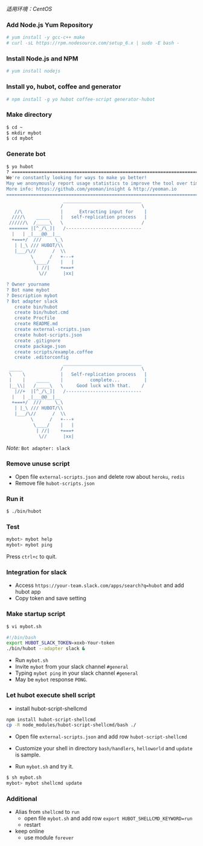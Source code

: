 _适用环境：CentOS_

### Add Node.js Yum Repository
```sh
# yum install -y gcc-c++ make
# curl -sL https://rpm.nodesource.com/setup_6.x | sudo -E bash -
```

### Install Node.js and NPM
```sh
# yum install nodejs
```

### Install yo, hubot, coffee and generator
```sh
# npm install -g yo hubot coffee-script generator-hubot
```

### Make directory
```sh
$ cd ~
$ mkdir mybot
$ cd mybot
```

### Generate bot
```sh
$ yo hubot
? ==========================================================================
We're constantly looking for ways to make yo better! 
May we anonymously report usage statistics to improve the tool over time? 
More info: https://github.com/yeoman/insight & http://yeoman.io
========================================================================== Yes
                     _____________________________  
                    /                             \ 
   //\              |      Extracting input for    |
  ////\    _____    |   self-replication process   |
 //////\  /_____\   \                             / 
 ======= |[^_/\_]|   /----------------------------  
  |   | _|___@@__|__                                
  +===+/  ///     \_\                               
   | |_\ /// HUBOT/\\                             
   |___/\//      /  \\                            
         \      /   +---+                            
          \____/    |   |                            
           | //|    +===+                            
            \//      |xx|                            

? Owner yourname
? Bot name mybot
? Description mybot
? Bot adapter slack
   create bin/hubot
   create bin/hubot.cmd
   create Procfile
   create README.md
   create external-scripts.json
   create hubot-scripts.json
   create .gitignore
   create package.json
   create scripts/example.coffee
   create .editorconfig
                     _____________________________  
 _____              /                             \ 
 \    \             |   Self-replication process   |
 |    |    _____    |          complete...         |
 |__\\|   /_____\   \     Good luck with that.    / 
   |//+  |[^_/\_]|   /----------------------------  
  |   | _|___@@__|__                                
  +===+/  ///     \_\                               
   | |_\ /// HUBOT/\\                             
   |___/\//      /  \\                            
         \      /   +---+                            
          \____/    |   |                            
           | //|    +===+                            
            \//      |xx|                            

```
_Note:_ `Bot adapter: slack`

### Remove unuse script

* Open file `external-scripts.json` and delete row about `heroku`, `redis`
* Remove file `hubot-scripts.json`

### Run it
```sh
$ ./bin/hubot
```

### Test
```sh
mybot> mybot help
mybot> mybot ping
```

Press `ctrl+c` to quit.

### Integration for slack
* Access `https://your-team.slack.com/apps/search?q=hubot` and add hubot app
* Copy token and save setting

### Make startup script
```sh
$ vi mybot.sh
```

```sh
#!/bin/bash
export HUBOT_SLACK_TOKEN=xoxb-Your-token
./bin/hubot --adapter slack &
```

* Run `mybot.sh`
* Invite `mybot` from your slack channel `#general`
* Typing `mybot ping` in your slack channel `#general`
* May be `mybot` response `PONG`.

### Let hubot execute shell script

* install hubot-script-shellcmd

```sh
npm install hubot-script-shellcmd
cp -R node_modules/hubot-script-shellcmd/bash ./
```

* Open file `external-scripts.json` and add row `hubot-script-shellcmd`

* Customize your shell in directory `bash/handlers`, `helloworld` and `update` is sample.

* Run `mybot.sh` and try it.

```sh
$ sh mybot.sh
mybot> mybot shellcmd update
```

### Additional

* Alias from `shellcmd` to `run`
  * open file `mybot.sh` and add row `export HUBOT_SHELLCMD_KEYWORD=run`
  * restart
* keep online
  * use module `forever`
